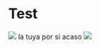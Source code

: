 # Test
![](https://github.com/TheTreeAnt/Test/blob/main/superidol.gif)
la tuya por si acaso
![](https://github.com/TheTreeAnt/Test/blob/main/grease.gif)
